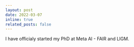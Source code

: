 ```yaml
---
layout: post
date: 2022-03-07 
inline: true
related_posts: false
---
```


I have officialy started my PhD at Meta AI - FAIR and LIGM.
